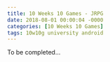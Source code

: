 ```yaml
---
title: 10 Weeks 10 Games - JRPG
date: 2018-08-01 00:00:04 -0000
categories: [10 Weeks 10 Games]
tags: 10w10g university android
---
```

To be completed...